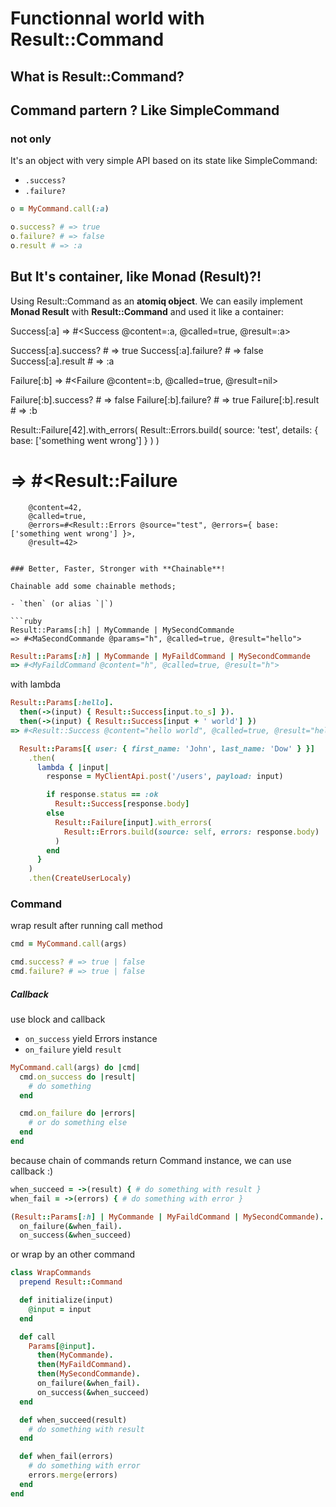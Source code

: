 # Functionnal world with Result::Command

## What is Result::Command?
## Command partern ? Like SimpleCommand 
### not only
 
It's an object with very simple API based on its state like SimpleCommand:

- `.success?`
- `.failure?`

```ruby
o = MyCommand.call(:a)

o.success? # => true
o.failure? # => false
o.result # => :a
```

## But It's container, like Monad (Result)?!

Using Result::Command as an **atomiq object**. 
We can easily implement **Monad Result** with **Result::Command** and used it like a container:

Success[:a]
=> #<Success @content=:a, @called=true, @result=:a>

Success[:a].success? # => true
Success[:a].failure? # => false
Success[:a].result # => :a

Failure[:b]
=> #<Failure @content=:b, @called=true, @result=nil>

Failure[:b].success? # => false
Failure[:b].failure? # => true
Failure[:b].result # => :b

Result::Failure[42].with_errors(
  Result::Errors.build(
    source: 'test',
    details: { base: ['something went wrong'] }
  )
)
# => #<Result::Failure 
        @content=42, 
        @called=true, 
        @errors=#<Result::Errors @source="test", @errors={ base: ['something went wrong'] }>, 
        @result=42>
```

### Better, Faster, Stronger with **Chainable**!

Chainable add some chainable methods;

- `then` (or alias `|`)

```ruby
Result::Params[:h] | MyCommande | MySecondCommande
=> #<MaSecondCommande @params="h", @called=true, @result="hello">
```

```ruby
Result::Params[:h] | MyCommande | MyFaildCommand | MySecondCommande
=> #<MyFaildCommand @content="h", @called=true, @result="h">
```

with lambda

```ruby
Result::Params[:hello].
  then(->(input) { Result::Success[input.to_s] }).
  then(->(input) { Result::Success[input + ' world'] })
=> #<Result::Success @content="hello world", @called=true, @result="hello world">
```

```ruby
  Result::Params[{ user: { first_name: 'John', last_name: 'Dow' } }]
    .then(
      lambda { |input|
        response = MyClientApi.post('/users', payload: input)

        if response.status == :ok
          Result::Success[response.body]
        else
          Result::Failure[input].with_errors(
            Result::Errors.build(source: self, errors: response.body)
          )
        end
      }
    )
    .then(CreateUserLocaly)
```

### Command

wrap result after running call method

```ruby
cmd = MyCommand.call(args)

cmd.success? # => true | false
cmd.failure? # => true | false
```

##### Callback

use block and callback

- `on_success` yield Errors instance
- `on_failure` yield `result`

```ruby
MyCommand.call(args) do |cmd|
  cmd.on_success do |result|
    # do something
  end

  cmd.on_failure do |errors|
    # or do something else
  end
end
```

because chain of commands return Command instance, we can use callback :) 

```ruby
when_succeed = ->(result) { # do something with result }
when_fail = ->(errors) { # do something with error }

(Result::Params[:h] | MyCommande | MyFaildCommand | MySecondCommande).
  on_failure(&when_fail).
  on_success(&when_succeed)
```

or wrap by an other command

```ruby
class WrapCommands
  prepend Result::Command

  def initialize(input)
    @input = input
  end

  def call
    Params[@input].
      then(MyCommande).
      then(MyFaildCommand).
      then(MySecondCommande).
      on_failure(&when_fail).
      on_success(&when_succeed)
  end

  def when_succeed(result)
    # do something with result 
  end

  def when_fail(errors)
    # do something with error
    errors.merge(errors)
  end
end
```
